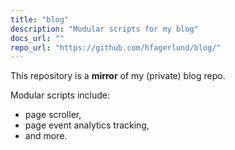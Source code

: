 ```yaml
---
title: "blog"
description: "Modular scripts for my blog"
docs_url: ""
repo_url: "https://github.com/hfagerlund/blog/"
---
```


This repository is a **mirror** of my (private) blog repo.

Modular scripts include: 
* page scroller, 
* page event analytics tracking, 
* and more.
